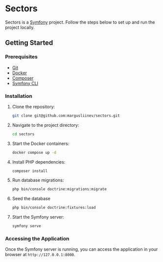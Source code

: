 # Sectors

Sectors is a [Symfony](https://symfony.com/) project.
Follow the steps below to set up and run the project locally.

## Getting Started

### Prerequisites

-   [Git](https://git-scm.com/)
-   [Docker](https://www.docker.com/)
-   [Composer](https://getcomposer.org/)
-   [Symfony CLI](https://symfony.com/download)

### Installation

1. Clone the repository:
    ```bash
    git clone git@github.com:margusliinev/sectors.git
    ```
2. Navigate to the project directory:
    ```bash
    cd sectors
    ```
3. Start the Docker containers:
    ```bash
    docker compose up -d
    ```
4. Install PHP dependencies:
    ```bash
    composer install
    ```
5. Run database migrations:
    ```bash
    php bin/console doctrine:migrations:migrate
    ```
6. Seed the database
    ```bash
    php bin/console doctrine:fixtures:load
    ```
7. Start the Symfony server:
    ```bash
    symfony serve
    ```

### Accessing the Application

Once the Symfony server is running, you can access the application in your browser at `http://127.0.0.1:8000`.
